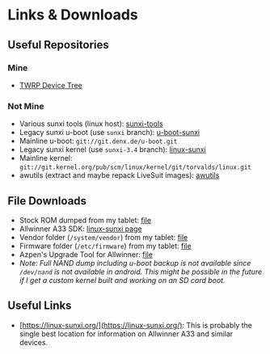 # Links & Downloads

## Useful Repositories

### Mine

- [TWRP Device Tree](https://github.com/MB3hel/android_device_azpen_along-6051)


### Not Mine

- Various sunxi tools (linux host): [sunxi-tools](https://github.com/linux-sunxi/sunxi-tools)
- Legacy sunxi u-boot (use `sunxi` branch): [u-boot-sunxi](https://github.com/linux-sunxi/u-boot-sunxi.git)
- Mainline u-boot: `git://git.denx.de/u-boot.git`
- Legacy sunxi kernel (use `sunxi-3.4` branch): [linux-sunxi](https://github.com/linux-sunxi/linux-sunxi.git)
- Mainline kernel: `git://git.kernel.org/pub/scm/linux/kernel/git/torvalds/linux.git`
- awutils (extract and maybe repack LiveSuit images): [awutils](https://github.com/Ithamar/awutils)

## File Downloads

- Stock ROM dumped from my tablet: [file](https://1drv.ms/u/s!AhjgTI1qxX9xhpNCqEHOxzOVnvZi5w?e=kCeBIt)
- Allwinner A33 SDK: [linux-sunxi page](https://linux-sunxi.org/A33#Android_SDK)
- Vendor folder (`/system/vendor`) from my tablet: [file](https://1drv.ms/u/s!AhjgTI1qxX9xhpNBvHlxAAMYwv4KZw?e=F8SGcF)
- Firmware folder (`/etc/firmware`) from my tablet: [file](https://1drv.ms/u/s!AhjgTI1qxX9xhpNEt8ftGKgPJkmDjg?e=avc3le)
- Azpen's Upgrade Tool for Allwinner: [file](https://1drv.ms/u/s!AhjgTI1qxX9xhpNDvn_skCDfFlcx6g?e=K8zr6S)
- *Note: Full NAND dump including u-boot backup is not available since `/dev/nand` is not available in android. This might be possible in the future if I get a custom kernel built and working on an SD card boot.*


## Useful Links

- [https://linux-sunxi.org/](https://linux-sunxi.org/): This is probably the single best location for information on Allwinner A33 and similar devices.
